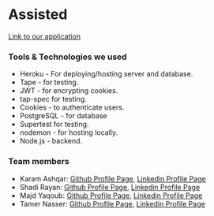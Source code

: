 # Assisted

[Link to our application](https://assistedapp.herokuapp.com/)

### Tools & Technologies we used
* Heroku - For deploying/hosting server and database.
* Tape - for testing.
* JWT - for encrypting cookies.
* tap-spec for testing.
* Cookies - to authenticate users.
* PostgreSQL - for database
* Supertest for testing.
* nodemon - for hosting locally.
* Node.js - backend.

### Team members
* Karam Ashqar: [Github Profile Page](https://github.com/karam1ashqar), [Linkedin Profile Page](https://www.linkedin.com/in/karam1ashqar/)
* Shadi Rayan: [Github Profile Page](https://github.com/mrfong), [Linkedin Profile Page](https://www.linkedin.com/in/shadirayan/)
* Majd Yaqoub: [Github Profile Page](https://github.com/majdya), [Linkedin Profile Page](https://www.linkedin.com/in/majd-yaqub/)
* Tamer Nasser: [Github Profile Page](https://github.com/tamerNasser), [Linkedin Profile Page](https://www.linkedin.com/in/tamernasser/)
